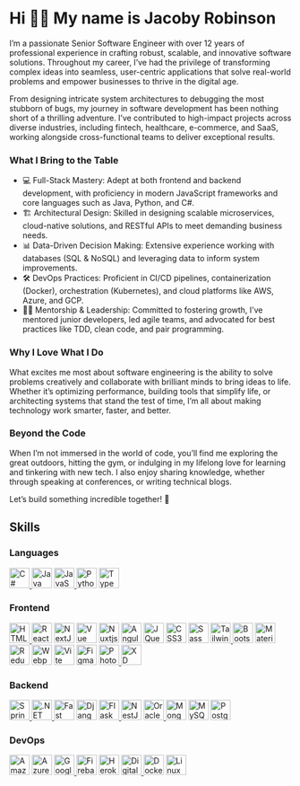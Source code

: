# Hi 👏🏿 My name is Jacoby Robinson

I’m a passionate Senior Software Engineer with over 12 years of professional experience in crafting robust, scalable, and innovative software solutions. Throughout my career, I’ve had the privilege of transforming complex ideas into seamless, user-centric applications that solve real-world problems and empower businesses to thrive in the digital age.

From designing intricate system architectures to debugging the most stubborn of bugs, my journey in software development has been nothing short of a thrilling adventure. I’ve contributed to high-impact projects across diverse industries, including fintech, healthcare, e-commerce, and SaaS, working alongside cross-functional teams to deliver exceptional results.

### What I Bring to the Table
- 💻 Full-Stack Mastery: Adept at both frontend and backend development, with proficiency in modern JavaScript frameworks and core languages such as Java, Python, and C#.
- 🏗 Architectural Design: Skilled in designing scalable microservices, cloud-native solutions, and RESTful APIs to meet demanding business needs.
- 📊 Data-Driven Decision Making: Extensive experience working with databases (SQL & NoSQL) and leveraging data to inform system improvements.
- 🛠 DevOps Practices: Proficient in CI/CD pipelines, containerization (Docker), orchestration (Kubernetes), and cloud platforms like AWS, Azure, and GCP.
- 🤝🏿 Mentorship & Leadership: Committed to fostering growth, I’ve mentored junior developers, led agile teams, and advocated for best practices like TDD, clean code, and pair programming.

### Why I Love What I Do

What excites me most about software engineering is the ability to solve problems creatively and collaborate with brilliant minds to bring ideas to life. Whether it’s optimizing performance, building tools that simplify life, or architecting systems that stand the test of time, I’m all about making technology work smarter, faster, and better.

### Beyond the Code

When I’m not immersed in the world of code, you’ll find me exploring the great outdoors, hitting the gym, or indulging in my lifelong love for learning and tinkering with new tech. I also enjoy sharing knowledge, whether through speaking at conferences, or writing technical blogs.

Let’s build something incredible together! 🚀

## Skills
### Languages
<p align="left">
  <a href="https://docs.microsoft.com/en-us/dotnet/csharp/" target="_blank" rel="noreferrer">
    <img src="https://raw.githubusercontent.com/danielcranney/readme-generator/main/public/icons/skills/csharp-colored.svg" width="36" height="36" alt="C#" />
  </a>
  <a href="https://www.oracle.com/java/" target="_blank" rel="noreferrer"><img src="https://raw.githubusercontent.com/danielcranney/readme-generator/main/public/icons/skills/java-colored.svg" width="36" height="36" alt="Java" /></a>
  <a href="https://developer.mozilla.org/en-US/docs/Web/JavaScript" target="_blank" rel="noreferrer">
    <img src="https://raw.githubusercontent.com/danielcranney/readme-generator/main/public/icons/skills/javascript-colored.svg" width="36" height="36" alt="JavaScript" />
  </a>
  <a href="https://www.python.org/" target="_blank" rel="noreferrer"><img src="https://raw.githubusercontent.com/danielcranney/readme-generator/main/public/icons/skills/python-colored.svg" width="36" height="36" alt="Python" /></a>
  <a href="https://www.typescriptlang.org/" target="_blank" rel="noreferrer">
    <img src="https://raw.githubusercontent.com/danielcranney/readme-generator/main/public/icons/skills/typescript-colored.svg" width="36" height="36" alt="TypeScript" />
  </a>
</p>

### Frontend
<p align="left">
  <a href="https://developer.mozilla.org/en-US/docs/Glossary/HTML5" target="_blank" rel="noreferrer">
    <img src="https://raw.githubusercontent.com/danielcranney/readme-generator/main/public/icons/skills/html5-colored.svg" width="36" height="36" alt="HTML5" />
  </a>
  <a href="https://reactjs.org/" target="_blank" rel="noreferrer"><img src="https://raw.githubusercontent.com/danielcranney/readme-generator/main/public/icons/skills/react-colored.svg" width="36" height="36" alt="React" /></a>
  <a href="https://nextjs.org/docs" target="_blank" rel="noreferrer"><img src="https://raw.githubusercontent.com/danielcranney/readme-generator/main/public/icons/skills/nextjs-colored.svg" width="36" height="36" alt="NextJs" /></a>
  <a href="https://vuejs.org/" target="_blank" rel="noreferrer"><img src="https://raw.githubusercontent.com/danielcranney/readme-generator/main/public/icons/skills/vuejs-colored.svg" width="36" height="36" alt="Vue" /></a>
  <a href="https://nuxtjs.org/" target="_blank" rel="noreferrer"><img src="https://raw.githubusercontent.com/danielcranney/readme-generator/main/public/icons/skills/nuxtjs-colored.svg" width="36" height="36" alt="Nuxtjs" /></a>
  <a href="https://angular.io/" target="_blank" rel="noreferrer"><img src="https://raw.githubusercontent.com/danielcranney/readme-generator/main/public/icons/skills/angularjs-colored.svg" width="36" height="36" alt="Angular" /></a>
  <a href="https://jquery.com/" target="_blank" rel="noreferrer"><img src="https://raw.githubusercontent.com/danielcranney/readme-generator/main/public/icons/skills/jquery-colored.svg" width="36" height="36" alt="JQuery" /></a>
  <a href="https://www.w3.org/TR/CSS/#css" target="_blank" rel="noreferrer"><img src="https://raw.githubusercontent.com/danielcranney/readme-generator/main/public/icons/skills/css3-colored.svg" width="36" height="36" alt="CSS3" /></a>
  <a href="https://sass-lang.com/" target="_blank" rel="noreferrer"><img src="https://raw.githubusercontent.com/danielcranney/readme-generator/main/public/icons/skills/sass-colored.svg" width="36" height="36" alt="Sass" /></a>
  <a href="https://tailwindcss.com/" target="_blank" rel="noreferrer">
    <img src="https://raw.githubusercontent.com/danielcranney/readme-generator/main/public/icons/skills/tailwindcss-colored.svg" width="36" height="36" alt="TailwindCSS" />
  </a>
  <a href="https://getbootstrap.com/" target="_blank" rel="noreferrer"><img src="https://raw.githubusercontent.com/danielcranney/readme-generator/main/public/icons/skills/bootstrap-colored.svg" width="36" height="36" alt="Bootstrap" /></a>
  <a href="https://mui.com/" target="_blank" rel="noreferrer"><img src="https://raw.githubusercontent.com/danielcranney/readme-generator/main/public/icons/skills/materialui-colored.svg" width="36" height="36" alt="Material UI" /></a>
  <a href="https://redux.js.org/" target="_blank" rel="noreferrer"><img src="https://raw.githubusercontent.com/danielcranney/readme-generator/main/public/icons/skills/redux-colored.svg" width="36" height="36" alt="Redux" /></a>
  <a href="https://webpack.js.org/" target="_blank" rel="noreferrer"><img src="https://raw.githubusercontent.com/danielcranney/readme-generator/main/public/icons/skills/webpack-colored.svg" width="36" height="36" alt="Webpack" /></a>
  <a href="https://vitejs.dev/" target="_blank" rel="noreferrer"><img src="https://raw.githubusercontent.com/danielcranney/readme-generator/main/public/icons/skills/vite-colored.svg" width="36" height="36" alt="Vite" /></a>
  <a href="https://www.figma.com/" target="_blank" rel="noreferrer"><img src="https://raw.githubusercontent.com/danielcranney/readme-generator/main/public/icons/skills/figma-colored.svg" width="36" height="36" alt="Figma" /></a>
  <a href="https://www.adobe.com/uk/products/photoshop.html" target="_blank" rel="noreferrer">
    <img src="https://raw.githubusercontent.com/danielcranney/readme-generator/main/public/icons/skills/photoshop-colored.svg" width="36" height="36" alt="Photoshop" />
  </a>
  <a href="https://www.adobe.com/uk/products/xd.html" target="_blank" rel="noreferrer">
    <img src="https://raw.githubusercontent.com/danielcranney/readme-generator/main/public/icons/skills/xd-colored.svg" width="36" height="36" alt="XD" />
  </a>
</p>

### Backend
<p align="left">
  <a href="https://spring.io/" target="_blank" rel="noreferrer">
    <img src="https://cdn.jsdelivr.net/gh/devicons/devicon@latest/icons/spring/spring-original.svg" width="36" height="36" alt="Spring" />
  </a>
  <a href="https://dotnet.microsoft.com/en-us/" target="_blank" rel="noreferrer">
    <img src="https://raw.githubusercontent.com/danielcranney/readme-generator/main/public/icons/skills/dot-net-colored.svg" width="36" height="36" alt=".NET" />
  </a>
  <a href="https://fastapi.tiangolo.com/" target="_blank" rel="noreferrer"><img src="https://raw.githubusercontent.com/danielcranney/readme-generator/main/public/icons/skills/fastapi-colored.svg" width="36" height="36" alt="Fast API" /></a>
  <a href="https://www.djangoproject.com/" target="_blank" rel="noreferrer"><img src="https://raw.githubusercontent.com/danielcranney/readme-generator/main/public/icons/skills/django-colored.svg" width="36" height="36" alt="Django" /></a>
  <a href="https://flask.palletsprojects.com/en/2.0.x/" target="_blank" rel="noreferrer">
    <img src="https://raw.githubusercontent.com/danielcranney/readme-generator/main/public/icons/skills/flask-colored.svg" width="36" height="36" alt="Flask" />
  </a>
  <a href="https://docs.nestjs.com/" target="_blank" rel="noreferrer"><img src="https://raw.githubusercontent.com/danielcranney/readme-generator/main/public/icons/skills/nestjs-colored.svg" width="36" height="36" alt="NestJS" /></a>
  <a href="https://www.oracle.com/uk/index.html" target="_blank" rel="noreferrer">
    <img src="https://raw.githubusercontent.com/danielcranney/readme-generator/main/public/icons/skills/oracle-colored.svg" width="36" height="36" alt="Oracle" />
  </a>
  <a href="https://www.mongodb.com/" target="_blank" rel="noreferrer"><img src="https://raw.githubusercontent.com/danielcranney/readme-generator/main/public/icons/skills/mongodb-colored.svg" width="36" height="36" alt="MongoDB" /></a>
  <a href="https://www.mysql.com/" target="_blank" rel="noreferrer"><img src="https://raw.githubusercontent.com/danielcranney/readme-generator/main/public/icons/skills/mysql-colored.svg" width="36" height="36" alt="MySQL" /></a>
  <a href="https://www.postgresql.org/" target="_blank" rel="noreferrer">
    <img src="https://raw.githubusercontent.com/danielcranney/readme-generator/main/public/icons/skills/postgresql-colored.svg" width="36" height="36" alt="PostgreSQL" />
  </a>
</p>

### DevOps
<p align="left">
  <a href="https://aws.amazon.com" target="_blank" rel="noreferrer"><img src="https://raw.githubusercontent.com/danielcranney/readme-generator/main/public/icons/skills/aws-colored.svg" width="36" height="36" alt="Amazon Web Services" /></a>
  <a href="https://azure.microsoft.com/en-us/" target="_blank" rel="noreferrer"><img src="https://cdn.jsdelivr.net/gh/devicons/devicon@latest/icons/azure/azure-original.svg" width="36" height="36" alt="Azure" /></a>
  <a href="https://cloud.google.com/" target="_blank" rel="noreferrer">
    <img src="https://raw.githubusercontent.com/danielcranney/readme-generator/main/public/icons/skills/googlecloud-colored.svg" width="36" height="36" alt="Google Cloud" />
  </a>
  <a href="https://firebase.google.com/" target="_blank" rel="noreferrer"><img src="https://raw.githubusercontent.com/danielcranney/readme-generator/main/public/icons/skills/firebase-colored.svg" width="36" height="36" alt="Firebase" /></a>
  <a href="https://www.heroku.com/" target="_blank" rel="noreferrer"><img src="https://raw.githubusercontent.com/danielcranney/readme-generator/main/public/icons/skills/heroku-colored.svg" width="36" height="36" alt="Heroku" /></a>
  <a href="https://www.digitalocean.com" target="_blank" rel="noreferrer">
    <img src="https://raw.githubusercontent.com/danielcranney/readme-generator/main/public/icons/skills/digitalocean-colored.svg" width="36" height="36" alt="Digital Ocean" />
  </a>
  <a href="https://www.docker.com/" target="_blank" rel="noreferrer"><img src="https://raw.githubusercontent.com/danielcranney/readme-generator/main/public/icons/skills/docker-colored.svg" width="36" height="36" alt="Docker" /></a>
  <a href="https://www.linux.org" target="_blank" rel="noreferrer"><img src="https://raw.githubusercontent.com/danielcranney/readme-generator/main/public/icons/skills/linux-colored.svg" width="36" height="36" alt="Linux" /></a>
</p>
